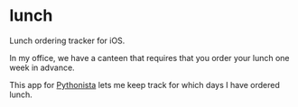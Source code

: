 lunch
=====

Lunch ordering tracker for iOS.

In my office, we have a canteen that requires that you order your lunch one week in advance.

This app for [Pythonista][1] lets me keep track for which days I have ordered lunch.


  [1]: http://omz-software.com/pythonista/
